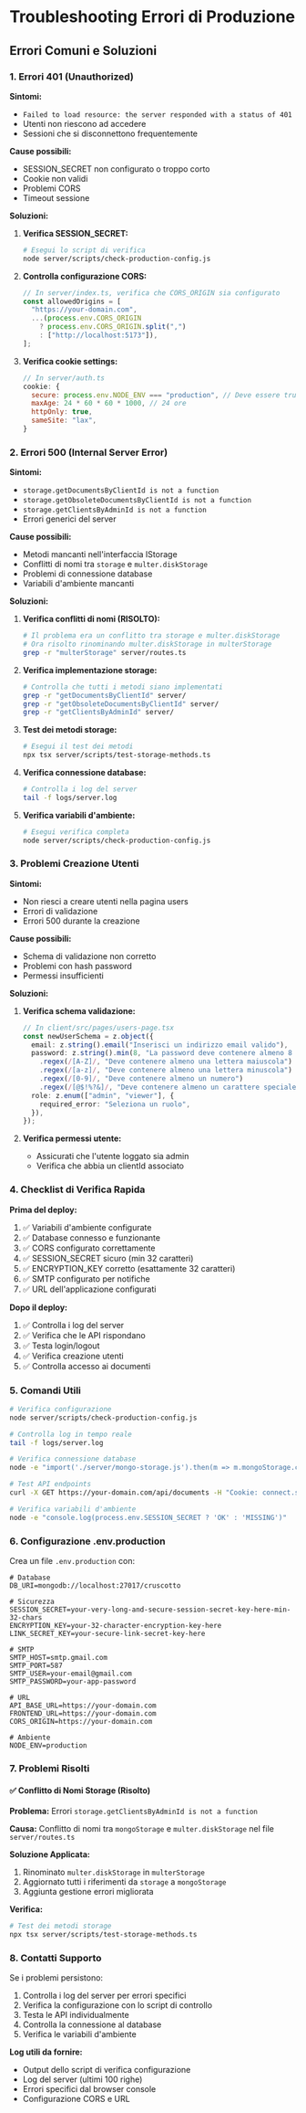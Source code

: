 # Troubleshooting Errori di Produzione

## Errori Comuni e Soluzioni

### 1. Errori 401 (Unauthorized)

**Sintomi:**
- `Failed to load resource: the server responded with a status of 401`
- Utenti non riescono ad accedere
- Sessioni che si disconnettono frequentemente

**Cause possibili:**
- SESSION_SECRET non configurato o troppo corto
- Cookie non validi
- Problemi CORS
- Timeout sessione

**Soluzioni:**

1. **Verifica SESSION_SECRET:**
   ```bash
   # Esegui lo script di verifica
   node server/scripts/check-production-config.js
   ```

2. **Controlla configurazione CORS:**
   ```javascript
   // In server/index.ts, verifica che CORS_ORIGIN sia configurato
   const allowedOrigins = [
     "https://your-domain.com",
     ...(process.env.CORS_ORIGIN
       ? process.env.CORS_ORIGIN.split(",")
       : ["http://localhost:5173"]),
   ];
   ```

3. **Verifica cookie settings:**
   ```javascript
   // In server/auth.ts
   cookie: {
     secure: process.env.NODE_ENV === "production", // Deve essere true in produzione
     maxAge: 24 * 60 * 60 * 1000, // 24 ore
     httpOnly: true,
     sameSite: "lax",
   }
   ```

### 2. Errori 500 (Internal Server Error)

**Sintomi:**
- `storage.getDocumentsByClientId is not a function`
- `storage.getObsoleteDocumentsByClientId is not a function`
- `storage.getClientsByAdminId is not a function`
- Errori generici del server

**Cause possibili:**
- Metodi mancanti nell'interfaccia IStorage
- Conflitti di nomi tra `storage` e `multer.diskStorage`
- Problemi di connessione database
- Variabili d'ambiente mancanti

**Soluzioni:**

1. **Verifica conflitti di nomi (RISOLTO):**
   ```bash
   # Il problema era un conflitto tra storage e multer.diskStorage
   # Ora risolto rinominando multer.diskStorage in multerStorage
   grep -r "multerStorage" server/routes.ts
   ```

2. **Verifica implementazione storage:**
   ```bash
   # Controlla che tutti i metodi siano implementati
   grep -r "getDocumentsByClientId" server/
   grep -r "getObsoleteDocumentsByClientId" server/
   grep -r "getClientsByAdminId" server/
   ```

3. **Test dei metodi storage:**
   ```bash
   # Esegui il test dei metodi
   npx tsx server/scripts/test-storage-methods.ts
   ```

4. **Verifica connessione database:**
   ```bash
   # Controlla i log del server
   tail -f logs/server.log
   ```

5. **Verifica variabili d'ambiente:**
   ```bash
   # Esegui verifica completa
   node server/scripts/check-production-config.js
   ```

### 3. Problemi Creazione Utenti

**Sintomi:**
- Non riesci a creare utenti nella pagina users
- Errori di validazione
- Errori 500 durante la creazione

**Cause possibili:**
- Schema di validazione non corretto
- Problemi con hash password
- Permessi insufficienti

**Soluzioni:**

1. **Verifica schema validazione:**
   ```typescript
   // In client/src/pages/users-page.tsx
   const newUserSchema = z.object({
     email: z.string().email("Inserisci un indirizzo email valido"),
     password: z.string().min(8, "La password deve contenere almeno 8 caratteri")
       .regex(/[A-Z]/, "Deve contenere almeno una lettera maiuscola")
       .regex(/[a-z]/, "Deve contenere almeno una lettera minuscola")
       .regex(/[0-9]/, "Deve contenere almeno un numero")
       .regex(/[@$!%?&]/, "Deve contenere almeno un carattere speciale (@$!%?&)"),
     role: z.enum(["admin", "viewer"], {
       required_error: "Seleziona un ruolo",
     }),
   });
   ```

2. **Verifica permessi utente:**
   - Assicurati che l'utente loggato sia admin
   - Verifica che abbia un clientId associato

### 4. Checklist di Verifica Rapida

**Prima del deploy:**

1. ✅ Variabili d'ambiente configurate
2. ✅ Database connesso e funzionante
3. ✅ CORS configurato correttamente
4. ✅ SESSION_SECRET sicuro (min 32 caratteri)
5. ✅ ENCRYPTION_KEY corretto (esattamente 32 caratteri)
6. ✅ SMTP configurato per notifiche
7. ✅ URL dell'applicazione configurati

**Dopo il deploy:**

1. ✅ Controlla i log del server
2. ✅ Verifica che le API rispondano
3. ✅ Testa login/logout
4. ✅ Verifica creazione utenti
5. ✅ Controlla accesso ai documenti

### 5. Comandi Utili

```bash
# Verifica configurazione
node server/scripts/check-production-config.js

# Controlla log in tempo reale
tail -f logs/server.log

# Verifica connessione database
node -e "import('./server/mongo-storage.js').then(m => m.mongoStorage.connect())"

# Test API endpoints
curl -X GET https://your-domain.com/api/documents -H "Cookie: connect.sid=your-session-id"

# Verifica variabili d'ambiente
node -e "console.log(process.env.SESSION_SECRET ? 'OK' : 'MISSING')"
```

### 6. Configurazione .env.production

Crea un file `.env.production` con:

```env
# Database
DB_URI=mongodb://localhost:27017/cruscotto

# Sicurezza
SESSION_SECRET=your-very-long-and-secure-session-secret-key-here-min-32-chars
ENCRYPTION_KEY=your-32-character-encryption-key-here
LINK_SECRET_KEY=your-secure-link-secret-key-here

# SMTP
SMTP_HOST=smtp.gmail.com
SMTP_PORT=587
SMTP_USER=your-email@gmail.com
SMTP_PASSWORD=your-app-password

# URL
API_BASE_URL=https://your-domain.com
FRONTEND_URL=https://your-domain.com
CORS_ORIGIN=https://your-domain.com

# Ambiente
NODE_ENV=production
```

### 7. Problemi Risolti

#### ✅ Conflitto di Nomi Storage (Risolto)

**Problema:** Errori `storage.getClientsByAdminId is not a function`

**Causa:** Conflitto di nomi tra `mongoStorage` e `multer.diskStorage` nel file `server/routes.ts`

**Soluzione Applicata:**
1. Rinominato `multer.diskStorage` in `multerStorage`
2. Aggiornato tutti i riferimenti da `storage` a `mongoStorage`
3. Aggiunta gestione errori migliorata

**Verifica:**
```bash
# Test dei metodi storage
npx tsx server/scripts/test-storage-methods.ts
```

### 8. Contatti Supporto

Se i problemi persistono:

1. Controlla i log del server per errori specifici
2. Verifica la configurazione con lo script di controllo
3. Testa le API individualmente
4. Controlla la connessione al database
5. Verifica le variabili d'ambiente

**Log utili da fornire:**
- Output dello script di verifica configurazione
- Log del server (ultimi 100 righe)
- Errori specifici dal browser console
- Configurazione CORS e URL 
